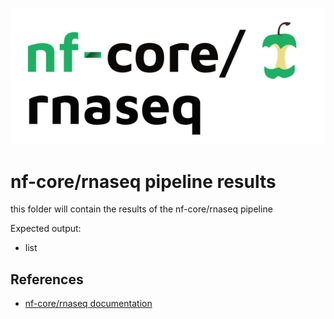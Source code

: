 
![Header Image](https://github.com/nf-core/rnaseq/raw/3.18.0/docs/images/nf-core-rnaseq_logo_light.png)
# nf-core/rnaseq pipeline results

this folder will contain the results of the nf-core/rnaseq pipeline

Expected output:

- list

## References

- [nf-core/rnaseq documentation](https://nf-co.re/rnaseq)
